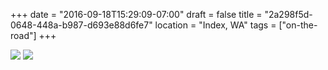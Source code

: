 +++
date = "2016-09-18T15:29:09-07:00"
draft = false
title = "2a298f5d-0648-448a-b987-d693e88d6fe7"
location = "Index, WA"
tags = ["on-the-road"]
+++

![](https://d17enza3bfujl8.cloudfront.net/20160918_01_25.jpg)
![](https://d17enza3bfujl8.cloudfront.net/20160918_01_40.jpg)
